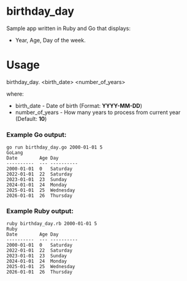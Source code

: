 # birthday_day

Sample app written in Ruby and Go that displays:
* Year, Age, Day of the week.

# Usage 
birthday_day.<ext> <birth_date> <number_of_years>

where:
* birth_date - Date of birth (Format: **YYYY-MM-DD**)
* number_of_years - How many years to process from current year (Default: **10**)

### Example Go output:
```
go run birthday_day.go 2000-01-01 5
GoLang
Date      	Age	Day
----------	---	----------
2000-01-01	0	Saturday
2022-01-01	22	Saturday
2023-01-01	23	Sunday
2024-01-01	24	Monday
2025-01-01	25	Wednesday
2026-01-01	26	Thursday
```

### Example Ruby output:
```
ruby birthday_day.rb 2000-01-01 5
Ruby
Date      	Age	Day
----------	---	----------
2000-01-01	0	Saturday
2022-01-01	22	Saturday
2023-01-01	23	Sunday
2024-01-01	24	Monday
2025-01-01	25	Wednesday
2026-01-01	26	Thursday
```
